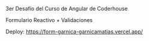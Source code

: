 3er Desafío del Curso de Angular de Coderhouse

Formulario Reactivo + Validaciones

Deploy: https://form-garnica-garnicamatias.vercel.app/
